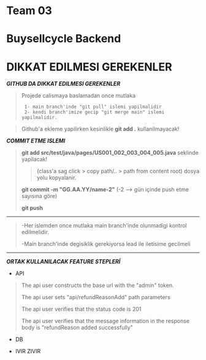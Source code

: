 # Team 03
# Buysellcycle Backend

# DIKKAT EDILMESI GEREKENLER


***GITHUB DA DIKKAT EDILMESI GEREKENLER***
> Projede calismaya baslamadan once mutlaka
>
>      1- main branch'inde "git pull" islemi yapilmalidir
>      2- kendi branch'imize gecip "git merge main" islemi yapilmalidir.

> Github'a ekleme yapilirken kesinlikle **git add .** kullanilmayacak!

***COMMIT ETME ISLEMI***
> **git add src/test/java/pages/US001_002_003_004_005.java** seklinde yapilacak!
>> (class'a sag click > copy path/.. > path from content root) dosya yolu kopyalanir.
>
> **git commit -m "GG.AA.YY/name-2"** (-2 --> gün içinde push etme sayısına göre)
>
> **git push**

***
> -Her islemden once mutlaka main branch'inde olunmadigi kontrol edilmelidir.
>
> -Main branch'inde degisiklik gerekiyorsa lead ile iletisime gecilmeli
***

***ORTAK KULLANILACAK FEATURE STEPLERİ***

- API
> The api user constructs the base url with the "admin" token.  
>
> The api user sets "api/refundReasonAdd" path parameters
> 
> The api user verifies that the status code is 201
> 
> The api user verifies that the message information in the response body is "refundReason added successfully"
> 
>   
> 
>   

- DB
>
> 
>
> 
>
> 
>
> 
>

- IVIR ZIVIR
>   
> 
>   
